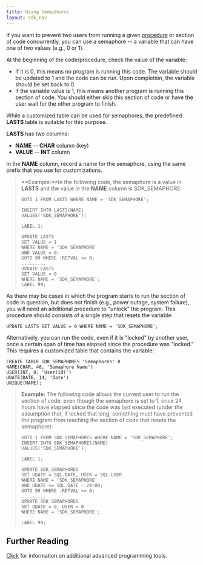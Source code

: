 ```yaml
---
title: Using Semaphores
layout: sdk_nav
---
```


If you want to prevent two users from running a given
[procedure](Procedures ) or section of code concurrently, you
can use a semaphore -- a variable that can have one of two values (e.g.,
​​0 or 1).

At the beginning of the code/procedure, check the value of the variable:

-   If it is 0, this means no program is running this code. The variable
    should be updated to 1 and the code can be run. Upon completion, the
    variable should be set back to 0.
-   If the variable value is 1, this means another program is running
    this section of code. You should either skip this section of code or
    have the user wait for the other program to finish.

While a customized table can be used for semaphores, the predefined
**LASTS** table is suitable for this purpose.

**LASTS** has two columns:

-   **NAME** -- **CHAR** column (key)
-   **VALUE** -- **INT** column

In the **NAME** column, record a name for the semaphore, using the same
prefix that you use for customizations.

> **Example:**In the following code, the semaphore is a value in
> **LASTS** and the value in the **NAME** column is SDK_SEMAPHORE:
>
> ``` tsql
> GOTO 1 FROM LASTS WHERE NAME = 'SDK_SEMAPHORE';
>
> INSERT INTO LASTS(NAME) 
> VALUES('SDK_SEMAPHORE');
>
> LABEL 1;
>
> UPDATE LASTS 
> SET VALUE = 1 
> WHERE NAME = 'SDK_SEMAPHORE' 
> AND VALUE = 0;
> GOTO 99 WHERE :RETVAL <= 0;
> .........
> UPDATE LASTS 
> SET VALUE = 0 
> WHERE NAME = 'SDK_SEMAPHORE';
> LABEL 99;
> ```

As there may be cases in which the program starts to run the section of
code in question, but does not finish (e.g., power outage, system
failure), you will need an additional procedure to \"unlock\" the
program. This procedure should consists of a single step that resets the
variable:

``` tsql
UPDATE LASTS SET VALUE = 0 WHERE NAME = 'SDK_SEMAPHORE'; 
```

Alternatively, you can run the code, even if it is \"locked\" by another
user, once a certain span of time has elapsed since the procedure was
\"locked.\" This requires a customized table that contains the variable:

``` tsql
CREATE TABLE SDK_SEMAPHORES 'Semaphores' 0
NAME(CHAR, 48, 'Semaphore Name')
USER(INT, 8, 'User(id)')
UDATE(DATE, 14, 'Date')
UNIQUE(NAME);
```

> **Example:** The following code allows the current user to run the
> section of code, even though the semaphore is set to 1, once 24 hours
> have elapsed since the code was last executed (under the assumption
> that, if locked that long, something must have prevented the program
> from reaching the section of code that resets the semaphore):
>
> ``` tsql
> GOTO 1 FROM SDK_SEMAPHORES WHERE NAME = 'SDK_SEMAPHORE';
> INSERT INTO SDK_SEMAPHORES(NAME) 
> VALUES('SDK_SEMAPHORE');
>
> LABEL 1;
>
> UPDATE SDK_SEMAPHORES
> SET UDATE = SQL.DATE, USER = SQL.USER 
> WHERE NAME = 'SDK_SEMAPHORE' 
> AND UDATE <= SQL.DATE - 24:00;
> GOTO 99 WHERE :RETVAL <= 0;
> .........
> UPDATE SDK_SEMAPHORES
> SET UDATE = 0, USER = 0 
> WHERE NAME = 'SDK_SEMAPHORE';
>
> LABEL 99;
> ```

## Further Reading 

[Click](Advanced-Programming-Tools ) for information on
additional advanced programming tools.
